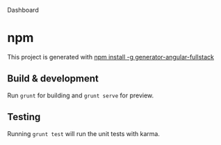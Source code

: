 
Dashboard
# npm

This project is generated with [npm install -g generator-angular-fullstack](https://stormpath.com/blog/angular-node-15-minutes/)

## Build & development

Run `grunt` for building and `grunt serve` for preview.

## Testing

Running `grunt test` will run the unit tests with karma.

